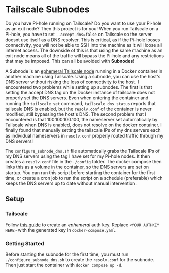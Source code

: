 # Tailscale Subnodes
Do you have Pi-hole running on Tailscale? Do you want to use your Pi-hole as an exit node? Then this project is for you! When you run Tailscale on a Pi-hole, you have to set `--accept-dns=false` on Tailscale so the server doesnt use itself as a DNS resolver. This is critical, as if the Pi-hole looses connectivity, you will not be able to SSH into the machine as it will loose all internet access. The downside of this is that using the same machine as an exit node means all of the traffic will bypass the Pi-hole and any restrictions that may be imposed. This can all be avoided with <b>Subnodes</b>!

A Subnode is an [ephemeral Tailscale node](https://tailscale.com/kb/1111/ephemeral-nodes) running in a Docker container in another machine using Tailscale. Using a subnode, you can use the host's DNS server without risking the loss of connectivity to the host. I encountered two problems while setting up subnodes. The first is that setting the accept DNS tag on the Docker instance of tailscale does not properly set the DNS servers. Even when entering the container and running the `tailscale set` command, `tailscale dns status` reports that tailscale DNS is enabled, but the `resolv.conf` of the container is never modified, still bypassing the host's DNS. The second problem that I encountered is that 100.100.100.100, the nameserver set automatically by Tailscale when DNS is enabled, does not resolve on the docker container. I finally found that manually setting the tailscale IPs of my dns servers each as individual nameservers in `resolv.conf` properly routed traffic through my DNS servers!

The `configure_subnode_dns.sh` file automatically grabs the Tailscale IPs of my DNS servers using the tag I have set for my Pi-hole nodes. It then creates a `resolv.conf` file in the `./config` folder. The docker compose then links this as a volume in the container, so the DNS servers are set on startup. You can run this script before starting the container for the first time, or create a cron job to run the script on a schedule (preferable) which keeps the DNS servers up to date without manual intervention.

## Setup
### Tailscale
Follow [this guide](https://tailscale.com/kb/1085/auth-keys) to create an <i>ephemeral</i> auth key. Replace `<YOUR AUTHKEY HERE>` with the generated key in `docker-compose.yaml`. 
### Getting Started
Before starting the subnode for the first time, you must run `./configure_subnode_dns.sh` to create the `resolv.conf` for the subnode. Then just start the container with `docker compose up -d`.